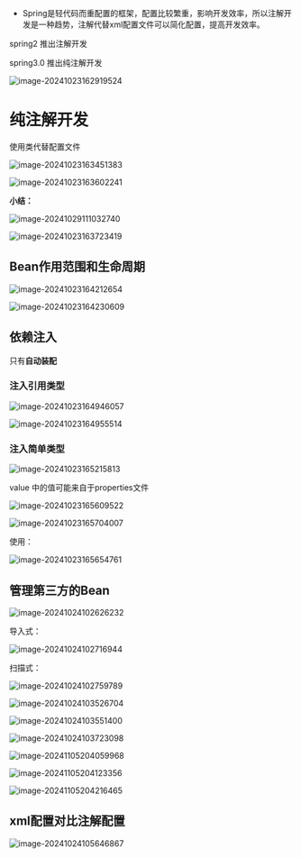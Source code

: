 - Spring是轻代码而重配置的框架，配置比较繁重，影响开发效率，所以注解开发是一种趋势，注解代替xml配置文件可以简化配置，提高开发效率。

spring2 推出注解开发

spring3.0 推出纯注解开发



 ![image-20241023162919524](D:\md_image\image-20241023162919524.png)

# 纯注解开发

使用类代替配置文件

 ![image-20241023163451383](D:\md_image\image-20241023163451383.png)

![image-20241023163602241](D:\md_image\image-20241023163602241.png)

**小结：**

![image-20241029111032740](D:\md_image\image-20241029111032740.png)

 ![image-20241023163723419](D:\md_image\image-20241023163723419.png)

## Bean作用范围和生命周期

 ![image-20241023164212654](D:\md_image\image-20241023164212654.png)

 ![image-20241023164230609](D:\md_image\image-20241023164230609.png)

## 依赖注入

只有**自动装配**

###  注入引用类型 

![image-20241023164946057](D:\md_image\image-20241023164946057.png)

 ![image-20241023164955514](D:\md_image\image-20241023164955514.png)



### 注入简单类型

 ![image-20241023165215813](D:\md_image\image-20241023165215813.png)

value 中的值可能来自于properties文件

 ![image-20241023165609522](D:\md_image\image-20241023165609522.png)

 ![image-20241023165704007](D:\md_image\image-20241023165704007.png)

使用：

 ![image-20241023165654761](D:\md_image\image-20241023165654761.png)

## 管理第三方的Bean

 ![image-20241024102626232](D:\md_image\image-20241024102626232.png)

 导入式：

![image-20241024102716944](D:\md_image\image-20241024102716944.png)

扫描式：

 ![image-20241024102759789](D:\md_image\image-20241024102759789.png)



 ![image-20241024103526704](D:\md_image\image-20241024103526704.png)



 ![image-20241024103551400](D:\md_image\image-20241024103551400.png)

 ![image-20241024103723098](D:\md_image\image-20241024103723098.png)

 ![image-20241105204059968](D:\md_image\image-20241105204059968.png)

 ![image-20241105204123356](D:\md_image\image-20241105204123356.png)

 ![image-20241105204216465](D:\md_image\image-20241105204216465.png)

## xml配置对比注解配置

 ![image-20241024105646867](D:\md_image\image-20241024105646867.png)